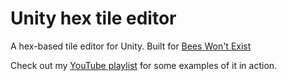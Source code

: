 # Unity hex tile editor

A hex-based tile editor for Unity. Built for [Bees Won't Exist](http://honeyvalegames.com/bees-wont-exist/)

Check out my [YouTube playlist](https://www.youtube.com/playlist?list=PLvydZeK3xG9hFWaunAdrvl7W_ExOquTcA) for some examples of it in action.